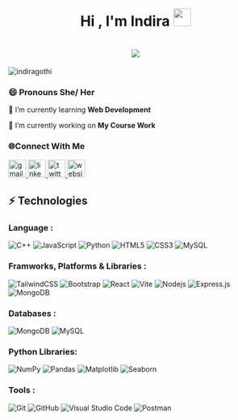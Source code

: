 <h1 align="center"><b>Hi , I'm Indira </b><img src="https://media.giphy.com/media/hvRJCLFzcasrR4ia7z/giphy.gif" width="35"></h1>

<h1 align="center">
    <img src="https://readme-typing-svg.herokuapp.com/?font=Righteous&size=35&center=true&vCenter=true&width=500&height=70&duration=4000&lines=Welcome+to+my+Github+Profile!;Computer+Science+Student,;Active+Learner/Researcher,;Love+to+learn+new+stuffs..<3" />
</h1>
 

<p align="left"> <img src="https://komarev.com/ghpvc/?username=indiragothi&label=Profile%20views&color=0e75b6&style=flat" alt="indiragothi" /> </p>

<h3 align="left">😄 Pronouns She/ Her</h3>

<div align="left">
 
🌱 I’m currently learning **Web Development**
 
🔭 I’m currently working on **My Course Work**

 </div>

 
### 🌐Connect With Me
  
<div align="left">
   <a href="mailto:indiragothi007@gmail.com">
    <img src="https://img.shields.io/badge/Gmail-333333?style=for-the-badge&logo=gmail&logoColor=red" height="35" alt="gmail logo"/>
  </a>
  <a href="https://www.linkedin.com/in/indiragothi/" target="_blank">
    <img src="https://img.shields.io/static/v1?message=LinkedIn&logo=linkedin&label=&color=0077B5&logoColor=white&labelColor=&style=for-the-badge" height="35" alt="linkedin logo"  />
  </a>
  <a href="https://twitter.com/igsir_07" target="_blank">
    <img src="https://img.shields.io/static/v1?message=Twitter&logo=twitter&label=&color=1DA1F2&logoColor=white&labelColor=&style=for-the-badge" height="35" alt="twitter logo"  />
  </a>
  <a href="https://ig-portfolio.onrender.com/" target="_blank">
    <img src="https://img.shields.io/badge/Website-333333?style=for-the-badge&logo=google-chrome&logoColor=blue" height="35" alt="website logo"/>
</a>
</div>
 
 ## ⚡ Technologies 

 ### Language :

![C++](https://img.shields.io/badge/-C++-00599C?style=for-the-badge&logo=c)
![JavaScript](https://img.shields.io/badge/-JavaScript-black?style=for-the-badge&logo=javascript)
![Python](https://img.shields.io/badge/-Python-black?style=for-the-badge&logo=python&logoColor=white)
![HTML5](https://img.shields.io/badge/-HTML5-E34F26?style=for-the-badge&logo=html5&logoColor=white)
![CSS3](https://img.shields.io/badge/-CSS3-1572B6?style=for-the-badge&logo=css3)
![MySQL](https://img.shields.io/badge/-MySQL-black?style=for-the-badge&logo=mysql)
 

### Framworks, Platforms & Libraries :

![TailwindCSS](https://img.shields.io/badge/tailwindcss-%2338B2AC.svg?style=for-the-badge&logo=tailwind-css&logoColor=white)
![Bootstrap](https://img.shields.io/badge/-Bootstrap-563D7C?style=for-the-badge&logo=bootstrap)
![React](https://img.shields.io/badge/-React-black?style=for-the-badge&logo=react)
![Vite](https://img.shields.io/badge/vite-%23646CFF.svg?style=for-the-badge&logo=vite&logoColor=white)
![Nodejs](https://img.shields.io/badge/-Nodejs-black?style=for-the-badge&logo=Node.js)
![Express.js](https://img.shields.io/badge/express.js-%23404d59.svg?style=for-the-badge&logo=express&logoColor=%2361DAFB)
![MongoDB](https://img.shields.io/badge/MongoDB-%234ea94b.svg?style=for-the-badge&logo=mongodb&logoColor=white)


### Databases :

![MongoDB](https://img.shields.io/badge/MongoDB-%234ea94b.svg?style=for-the-badge&logo=mongodb&logoColor=white) 
![MySQL](https://img.shields.io/badge/mysql-%2300000f.svg?style=for-the-badge&logo=mysql&logoColor=white) 


### Python Libraries:

![NumPy](https://img.shields.io/badge/numpy-%23013243.svg?style=for-the-badge&logo=numpy&logoColor=white)
![Pandas](https://img.shields.io/badge/pandas-%23150458.svg?style=for-the-badge&logo=pandas&logoColor=white)
![Matplotlib](https://img.shields.io/badge/matplotlib-%23ffdd54.svg?style=for-the-badge&logo=python&logoColor=black)
![Seaborn](https://img.shields.io/badge/seaborn-%23202229.svg?style=for-the-badge&logo=python&logoColor=%23ffffff)


### Tools :

![Git](https://img.shields.io/badge/-Git-black?style=for-the-badge&logo=git)
![GitHub](https://img.shields.io/badge/github-%23121011.svg?style=for-the-badge&logo=github&logoColor=white)
![Visual Studio Code](https://img.shields.io/badge/VS%20Code-0078d7.svg?style=for-the-badge&logo=visual-studio-code&logoColor=white)
![Postman](https://img.shields.io/badge/Postman-FF6C37?style=for-the-badge&logo=postman&logoColor=white)

 

